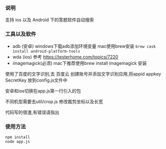 ### 说明
支持 ios 以及 Android 下的答题软件自动搜索

### 工具以及软件
- adb (安卓)   windows下载adb添加环境变量 mac使用brew安装  `brew cask install android-platform-tools`
- wda (ios)    参考 https://testerhome.com/topics/7220 
- imagemagick(必须)  mac下推荐使用brew install imagemagick 安装

使用了百度的文字识别,去 百度云 创建账号并添加文字识别应用,将appid appkey SecretKey 放到config.js文件中

安卓和ios切换在app.js第一行引入的包

不同机型需要去util/crop.js 修改裁剪坐标以及长宽

代码写的很渣,有错误请指出

### 使用方法


```
npm install
node app.js
```





